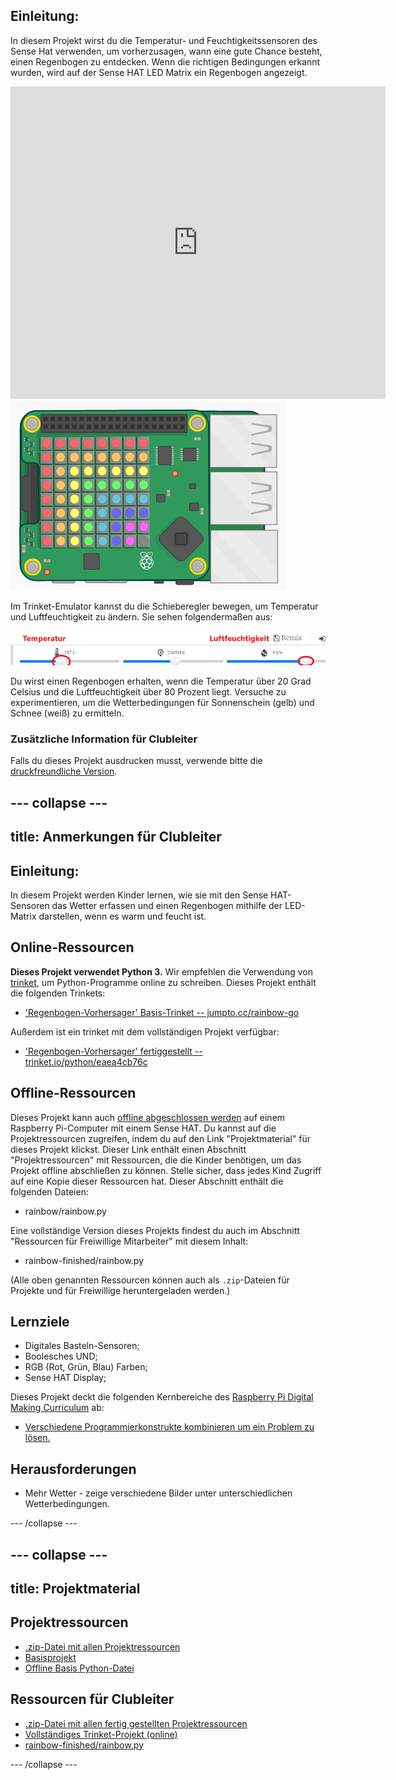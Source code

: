 ## Einleitung:

In diesem Projekt wirst du die Temperatur- und Feuchtigkeitssensoren des Sense Hat verwenden, um vorherzusagen, wann eine gute Chance besteht, einen Regenbogen zu entdecken. Wenn die richtigen Bedingungen erkannt wurden, wird auf der Sense HAT LED Matrix ein Regenbogen angezeigt.

<div class="trinket">
  <iframe src="https://trinket.io/embed/python/eaea4cb76c?outputOnly=true&start=result" width="600" height="500" frameborder="0" marginwidth="0" marginheight="0" allowfullscreen mark="crwd-mark">
</iframe> <img src="images/rainbow-final.png" />
</div>

Im Trinket-Emulator kannst du die Schieberegler bewegen, um Temperatur und Luftfeuchtigkeit zu ändern. Sie sehen folgendermaßen aus:

![screenshot](images/rainbow-sliders.png)

Du wirst einen Regenbogen erhalten, wenn die Temperatur über 20 Grad Celsius und die Luftfeuchtigkeit über 80 Prozent liegt. Versuche zu experimentieren, um die Wetterbedingungen für Sonnenschein (gelb) und Schnee (weiß) zu ermitteln.

### Zusätzliche Information für Clubleiter

Falls du dieses Projekt ausdrucken musst, verwende bitte die [druckfreundliche Version](https://projects.raspberrypi.org/en/projects/rainbow-predictor/print).

## \--- collapse \---

## title: Anmerkungen für Clubleiter

## Einleitung:

In diesem Projekt werden Kinder lernen, wie sie mit den Sense HAT-Sensoren das Wetter erfassen und einen Regenbogen mithilfe der LED-Matrix darstellen, wenn es warm und feucht ist.

## Online-Ressourcen

**Dieses Projekt verwendet Python 3.** Wir empfehlen die Verwendung von [trinket](https://trinket.io/), um Python-Programme online zu schreiben. Dieses Projekt enthält die folgenden Trinkets:

* ['Regenbogen-Vorhersager' Basis-Trinket -- jumpto.cc/rainbow-go](http://jumpto.cc/rainbow-go)

Außerdem ist ein trinket mit dem vollständigen Projekt verfügbar:

* ['Regenbogen-Vorhersager' fertiggestellt -- trinket.io/python/eaea4cb76c](https://trinket.io/python/eaea4cb76c)

## Offline-Ressourcen

Dieses Projekt kann auch [offline abgeschlossen werden](https://www.codeclubprojects.org/en-GB/resources/physical-sense-hat/) auf einem Raspberry Pi-Computer mit einem Sense HAT. Du kannst auf die Projektressourcen zugreifen, indem du auf den Link "Projektmaterial" für dieses Projekt klickst. Dieser Link enthält einen Abschnitt "Projektressourcen" mit Ressourcen, die die Kinder benötigen, um das Projekt offline abschließen zu können. Stelle sicher, dass jedes Kind Zugriff auf eine Kopie dieser Ressourcen hat. Dieser Abschnitt enthält die folgenden Dateien:

* rainbow/rainbow.py

Eine vollständige Version dieses Projekts findest du auch im Abschnitt "Ressourcen für Freiwillige Mitarbeiter" mit diesem Inhalt:

* rainbow-finished/rainbow.py

(Alle oben genannten Ressourcen können auch als `.zip`-Dateien für Projekte und für Freiwillige heruntergeladen werden.)

## Lernziele

* Digitales Basteln-Sensoren;
* Boolesches UND; 
* RGB (Rot, Grün, Blau) Farben;
* Sense HAT Display;

Dieses Projekt deckt die folgenden Kernbereiche des [Raspberry Pi Digital Making Curriculum](http://rpf.io/curriculum) ab:

* [Verschiedene Programmierkonstrukte kombinieren um ein Problem zu lösen.](https://www.raspberrypi.org/curriculum/programming/builder)

## Herausforderungen

* Mehr Wetter - zeige verschiedene Bilder unter unterschiedlichen Wetterbedingungen. 

\--- /collapse \---

## \--- collapse \---

## title: Projektmaterial

## Projektressourcen

* [.zip-Datei mit allen Projektressourcen](resources/rainbow-project-resources.zip)
* [Basisprojekt](http://jumpto.cc/rainbow-go)
* [Offline Basis Python-Datei](resources/rainbow-rainbow.py)

## Ressourcen für Clubleiter

* [.zip-Datei mit allen fertig gestellten Projektressourcen](resources/rainbow-volunteer-resources.zip)
* [Vollständiges Trinket-Projekt (online)](https://trinket.io/python/eaea4cb76c)
* [rainbow-finished/rainbow.py](resources/rainbow-final-rainbow.py)

\--- /collapse \---